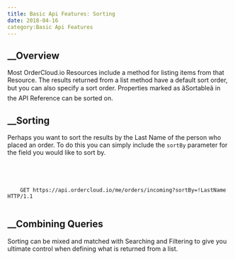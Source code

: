 ```yaml
---
title: Basic Api Features: Sorting
date: 2018-04-16
category:Basic Api Features
---
```







## __Overview





Most OrderCloud.io Resources include a method for listing items from that
Resource. The results returned from a list method have a default sort order,
but you can also specify a sort order. Properties marked as âSortableâ in
the API Reference can be sorted on.









## __Sorting





Perhaps you want to sort the results by the Last Name of the person who placed
an order. To do this you can simply include the `sortBy` parameter for the
field you would like to sort by.



```


    
    
    GET https://api.ordercloud.io/me/orders/incoming?sortBy=!LastName HTTP/1.1
    

```









##  __Combining Queries





Sorting can be mixed and matched with Searching and Filtering to give you
ultimate control when defining what is returned from a list.





